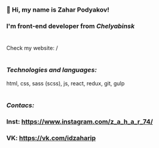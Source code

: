 ### 👋 Hi, my name is **Zahar Podyakov**!
### I'm **front-end developer** from *Сhelyabinsk*

#

Check my website: /

#

### *Technologies and languages:*
html, css, sass (scss), js, react, redux, git, gulp

#

### *Contacs:*
### Inst: https://www.instagram.com/z_a_h_a_r_74/
### VK: https://vk.com/idzaharip
